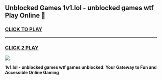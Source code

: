 
## Unblocked Games 1v1.lol - unblocked games wtf Play Online 👋
<h3>
<a href="https://news.freeplayer.one?title=1v1.lol_-_unblocked_games_wtf&ref=17F">CLICK TO PLAY</a></h3>
<hr>

<h3>
<a href="https://news.freeplayer.one?title=1v1.lol_-_unblocked_games_wtf&ref=17F">CLICK 2 PLAY</a>
  
</h3>

<a href="https://news.freeplayer.one?title=1v1.lol_-_unblocked_games_wtf&ref=17F/"><img src="https://clearcache.store/games.png"></a>


**1v1.lol - unblocked games wtf games unblocked: Your Gateway to Fun and Accessible Online Gaming**
